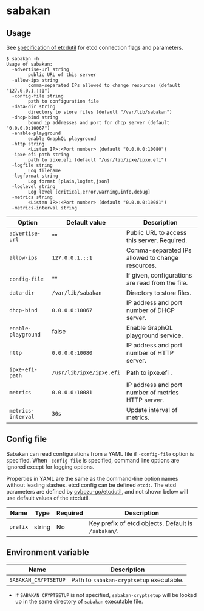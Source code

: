 sabakan
=======

Usage
-----

See [specification of etcdutil](https://github.com/cybozu-go/etcdutil/blob/master/README.md#specifications) for etcd connection flags and parameters. 

```console
$ sabakan -h
Usage of sabakan:
  -advertise-url string
        public URL of this server
  -allow-ips string
        comma-separated IPs allowed to change resources (default "127.0.0.1,::1")
  -config-file string
        path to configuration file
  -data-dir string
        directory to store files (default "/var/lib/sabakan")
  -dhcp-bind string
        bound ip addresses and port for dhcp server (default "0.0.0.0:10067")
  -enable-playground
        enable GraphQL playground
  -http string
        <Listen IP>:<Port number> (default "0.0.0.0:10080")
  -ipxe-efi-path string
        path to ipxe.efi (default "/usr/lib/ipxe/ipxe.efi")
  -logfile string
        Log filename
  -logformat string
        Log format [plain,logfmt,json]
  -loglevel string
        Log level [critical,error,warning,info,debug]
  -metrics string
        <Listen IP>:<Port number> (default "0.0.0.0:10081")
  -metrics-interval string
```

| Option              | Default value            | Description                                        |
| ------------------- | ------------------------ | -------------------------------------------------- |
| `advertise-url`     | ""                       | Public URL to access this server.  Required.       |
| `allow-ips`         | `127.0.0.1,::1`          | Comma-separated IPs allowed to change resources.   |
| `config-file`       | ""                       | If given, configurations are read from the file.   |
| `data-dir`          | `/var/lib/sabakan`       | Directory to store files.                          |
| `dhcp-bind`         | `0.0.0.0:10067`          | IP address and port number of DHCP server.         |
| `enable-playground` | false                    | Enable GraphQL playground service.                 |
| `http`              | `0.0.0.0:10080`          | IP address and port number of HTTP server.         |
| `ipxe-efi-path`     | `/usr/lib/ipxe/ipxe.efi` | Path to ipxe.efi .                                 |
| `metrics`           | `0.0.0.0:10081`          | IP address and port number of metrics HTTP server. |
| `metrics-interval`  | `30s`                    | Update interval of metrics.                        |

Config file
-----------

Sabakan can read configurations from a YAML file if `-config-file` option is specified.
When `-config-file` is specified, command line options are ignored except for logging
options.

Properties in YAML are the same as the command-line option names without leading slashes.
etcd config can be defined `etcd:`. The etcd parameters are defined by [cybozu-go/etcdutil](https://github.com/cybozu-go/etcdutil), and not shown below will use default values of the etcdutil.

| Name     | Type   | Required | Description                                          |
| -------- | ------ | -------- | ---------------------------------------------------- |
| `prefix` | string | No       | Key prefix of etcd objects.  Default is `/sabakan/`. |

Environment variable
--------------------

| Name                 | Description                              |
| -------------------- | ---------------------------------------- |
| `SABAKAN_CRYPTSETUP` | Path to `sabakan-cryptsetup` executable. |

* If `SABAKAN_CRYPTSETUP` is not specified, `sabakan-cryptsetup` will be looked up
    in the same directory of `sabakan` executable file.
